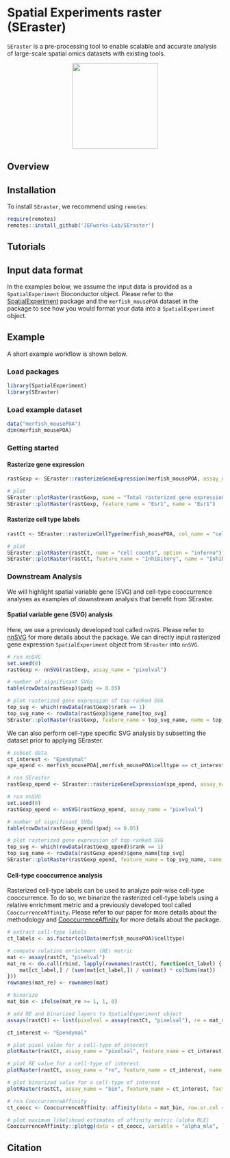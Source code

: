 # Spatial Experiments raster (SEraster)

`SEraster` is a pre-processing tool to enable scalable and accurate analysis of large-scale spatial omics datasets with existing tools.

<p align="center">
  <img src="https://github.com/JEFworks/CRAWDAD/blob/main/docs/img/CRAWDAD_logo.png?raw=true" height="200"/>
</p>

## Overview

## Installation

To install `SEraster`, we recommend using `remotes`:

``` r
require(remotes)
remotes::install_github('JEFworks-Lab/SEraster')
```

## Tutorials

## Input data format

In the examples below, we assume the input data is provided as a `SpatialExperiment` Bioconductor object. Please refer to the [SpatialExperiment](https://bioconductor.org/packages/SpatialExperiment) package and the `merfish_mousePOA` dataset in the package to see how you would format your data into a `SpatialExperiment` object.

## Example

A short example workflow is shown below.

### Load packages
``` r
library(SpatialExperiment)
library(SEraster)
```

### Load example dataset
``` r
data("merfish_mousePOA")
dim(merfish_mousePOA)
```

### Getting started

#### Rasterize gene expression
``` r
rastGexp <- SEraster::rasterizeGeneExpression(merfish_mousePOA, assay_name="volnorm", resolution = 50)

# plot
SEraster::plotRaster(rastGexp, name = "Total rasterized gene expression")
SEraster::plotRaster(rastGexp, feature_name = "Esr1", name = "Esr1")
```

#### Rasterize cell type labels
``` r
rastCt <- SEraster::rasterizeCellType(merfish_mousePOA, col_name = "celltype", resolution = 50)

# plot
SEraster::plotRaster(rastCt, name = "cell counts", option = "inferno")
SEraster::plotRaster(rastCt, feature_name = "Inhibitory", name = "Inhibitory neuron counts", option = "inferno")
```

### Downstream Analysis

We will highlight spatial variable gene (SVG) and cell-type cooccurrence analyses as examples of downstream analysis that benefit from SEraster.

#### Spatial variable gene (SVG) analysis

Here, we use a previously developed tool called `nnSVG`. Please refer to [nnSVG](https://bioconductor.org/packages/nnSVG) for more details about the package. We can directly input rasterized gene expression `SpatialExperiment` object from `SEraster` into `nnSVG`.

``` r
# run nnSVG
set.seed(0)
rastGexp <- nnSVG(rastGexp, assay_name = "pixelval")
```

``` r
# number of significant SVGs
table(rowData(rastGexp)$padj <= 0.05)
```

``` r
# plot rasterized gene expression of top-ranked SVG
top_svg <- which(rowData(rastGexp)$rank == 1)
top_svg_name <- rowData(rastGexp)$gene_name[top_svg]
SEraster::plotRaster(rastGexp, feature_name = top_svg_name, name = top_svg_name)
```

We can also perform cell-type specific SVG analysis by subsetting the dataset prior to applying SEraster.

``` r
# subset data
ct_interest <- "Ependymal"
spe_epend <- merfish_mousePOA[,merfish_mousePOA$celltype == ct_interest]

# run SEraster
rastGexp_epend <- SEraster::rasterizeGeneExpression(spe_epend, assay_name="volnorm", resolution = 50)

# run nnSVG
set.seed(0)
rastGexp_epend <- nnSVG(rastGexp_epend, assay_name = "pixelval")
```

``` r
# number of significant SVGs
table(rowData(rastGexp_epend)$padj <= 0.05)
```

``` r
# plot rasterized gene expression of top-ranked SVG
top_svg <- which(rowData(rastGexp_epend)$rank == 1)
top_svg_name <- rowData(rastGexp_epend)$gene_name[top_svg]
SEraster::plotRaster(rastGexp_epend, feature_name = top_svg_name, name = top_svg_name)
```

#### Cell-type cooccurrence analysis

Rasterized cell-type labels can be used to analyze pair-wise cell-type cooccurrence. To do so, we binarize the rasterized cell-type labels using a relative enrichment metric and a previously developed tool called `CooccurrenceAffinity`. Please refer to our paper for more details about the methodology and [CooccurrenceAffinity](https://CRAN.R-project.org/package=CooccurrenceAffinity) for more details about the package.

``` r
# extract cell-type labels
ct_labels <- as.factor(colData(merfish_mousePOA)$celltype)

# compute relative enrichment (RE) metric
mat <- assay(rastCt, "pixelval")
mat_re <- do.call(rbind, lapply(rownames(rastCt), function(ct_label) {
    mat[ct_label,] / (sum(mat[ct_label,]) / sum(mat) * colSums(mat))
}))
rownames(mat_re) <- rownames(mat)

# binarize
mat_bin <- ifelse(mat_re >= 1, 1, 0)

# add RE and binarized layers to SpatialExperiment object
assays(rastCt) <- list(pixelval = assay(rastCt, "pixelval"), re = mat_re, bin = mat_bin)
```

``` r
ct_interest <- "Ependymal"

# plot pixel value for a cell-type of interest
plotRaster(rastCt, assay_name = "pixelval", feature_name = ct_interest, name = "cell-type counts", option = "inferno")
```

``` r
# plot RE value for a cell-type of interest
plotRaster(rastCt, assay_name = "re", feature_name = ct_interest, name = "RE", option = "inferno")
```

``` r
# plot binarized value for a cell-type of interest
plotRaster(rastCt, assay_name = "bin", feature_name = ct_interest, factor_levels = c(0,1), name = "binarized", option = "inferno")
```

``` r
# run CooccurrenceAffinity
ct_coocc <- CooccurrenceAffinity::affinity(data = mat_bin, row.or.col = "row", squarematrix = c("all"))

# plot maximum likelihood estimates of affinity metric (alpha MLE)
CooccurrenceAffinity::plotgg(data = ct_coocc, variable = "alpha_mle", legendlimit = "datarange")
```

## Citation
